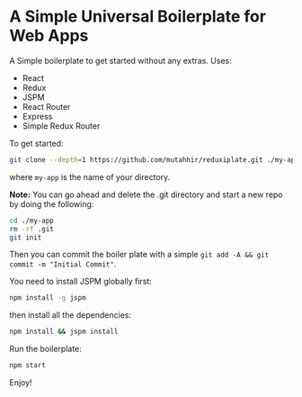 # A Simple Universal Boilerplate for Web Apps

A Simple boilerplate to get started without any extras. Uses:

- React
- Redux
- JSPM
- React Router
- Express
- Simple Redux Router


To get started:

```sh
git clone --depth=1 https://github.com/mutahhir/reduxiplate.git ./my-app
```

where `my-app` is the name of your directory.

**Note:** You can go ahead and delete the .git directory and start a new repo by doing the following:

```sh
cd ./my-app
rm -rf .git
git init
```

Then you can commit the boiler plate with a simple `git add -A && git commit -m "Initial Commit"`.

You need to install JSPM globally first:

```sh
npm install -g jspm
```

then install all the dependencies:

```sh
npm install && jspm install
```

Run the boilerplate:

```sh
npm start
```

Enjoy!
